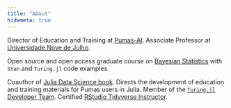 ```yaml
---
title: "About"
hidemeta: true
---
```


Director of Education and Training at [Pumas-AI](https://pumas.ai).
Associate Professor at [Universidade Nove de Julho](https://uninove.br).

Open source and open access graduate course on
[Bayesian Statistics](https://github.com/storopoli/Bayesian-Statistics) with `Stan` and `Turing.jl` code examples.

Coauthor of [Julia Data Science book](https://juliadatascience.io/).
Directs the development of education and training materials for Pumas users in Julia.
Member of the [`Turing.jl` Developer Team](https://turing.ml/dev/team/).
Certified [RStudio Tidyverse Instructor](https://education.rstudio.com/trainers/people/storopoli+jose/).
